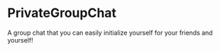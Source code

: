 # PrivateGroupChat
A group chat that you can easily initialize yourself for your friends and yourself!
